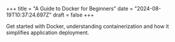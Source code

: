 +++
title = "A Guide to Docker for Beginners"
date = "2024-08-19T10:37:24.697Z"
draft = false
+++

  Get started with Docker, understanding containerization and how it simplifies application deployment.
        
